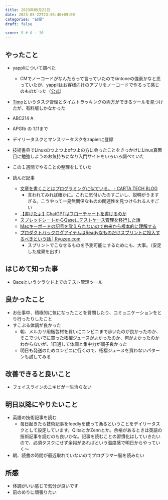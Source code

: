 ```yaml
---
title: 2023年05月22日
date: 2023-05-22T23:56:40+09:00
categories: "日報"
draft: false

score: 9 # 0 ~ 10
---
```


## やったこと

- yappliについて調べた
	- CMでノーコードがなんたらって言っていたのでkintoneの強豪かなと思っていたが、yappliはお客様向けのアプリをノーコードで作るって感じのものだった（[公式](https://yapp.li/)）
- [Timo](https://www.hellotimo.co/)というタスク管理とタイムトラッキングの両方ができるツールを見つけたが、有料版しかなかった
- ABC214 A
- APGfb の 1.11まで
- デイリータスクとマンスリータスクをzapierに登録
- 技術書典でLinuxのつよつよofつよの方に会ったことをきっかけにLinux真面目に勉強しようのお気持ちになり入門サイトをいろいろ調べていた
- この１週間でやることの整理をしていた

- 読んだ記事

	- [文章を書くことはプログラミングに似ている。 - CARTA TECH BLOG](https://techblog.cartaholdings.co.jp/entry/write-text-like-code)
		- 言われてみれば確かに。これに気付いたのすごいし、説明がうますぎる。こうやって一見無関係なものの関連性を見つけられる人すごい
	- [【書けたよ】ChatGPTはフローチャートを書けるのか](https://zenn.dev/collabostyle/articles/c92caabb1a1d4f)
	- [スプレッドシートからQaseにテストケース管理を移行した話](https://zenn.dev/hacobell_dev/articles/db3d4101a6a4a0)
	- [Macキーボードの記号を覚えられないので由来から根本的に理解する](https://zenn.dev/zawawahoge/articles/aba41cb9f64d26)
	- [プロダクトバックログアイテムはReadyなものだけスプリントに投入するべきという話 | Ryuzee.com](https://www.ryuzee.com/contents/blog/7099)
		- スプリントでこなせるものを予測可能にするためにも、大事。（安定した成果を出す）


  

## はじめて知った事

- Qaceというクラウド上でのテスト管理ツール

  

## 良かったこと

- お仕事中、積極的に気になったことを質問したり、コミュニケーションをとり行ったりしたこと
- すこぶる体調が良かった
	- 朝、メルカリ用梱包材を買いにコンビニまで歩いたのが良かったのか、そこでついでに買った柘榴ジュースがよかったのか、何がよかったのかわからないが、1日通して体調と集中力が調子良かった
	- 明日も発送のためコンビニに行くので、柘榴ジュースを買わないパターンも試してみる

  

## 改善できると良いこと

- フェイスラインのニキビが一生治らない

  

## 明日以降にやりたいこと

- 英語の技術記事を読む
	- 毎日起きたら技術記事をfeedlyを使って漁るということをデイリータスクとして設定しています。QiitaとかZennとか。余裕があるときは英語の技術記事を読むのも良いかな。記事を読むことの習慣化はしていきたいので、必須タスクにせず余裕があればという温度感で明日からやっていく〜
- 朝、読書の時間が最近取れていないのでプログラマー脳を読みたい

  

## 所感

- 体調がいい感じで気分が良いです
- 前のめりに頑張りたい
